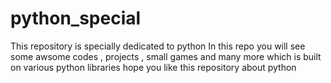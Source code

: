 # python_special
This repository is specially dedicated to python 
In this repo you will see some awsome codes , projects , small games and many more which is built on various python libraries
hope you like this repository about python
